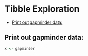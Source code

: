 Tibble Exploration
================

-   [Print out gapminder data:](#print-out-gapminder-data)

Print out gapminder data:
-------------------------

``` r
x <- gapminder
```
